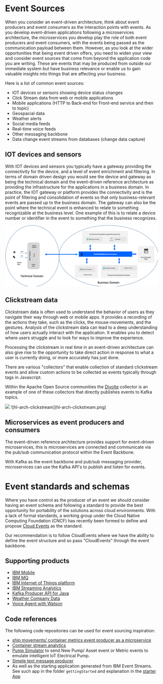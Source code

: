 # Event Sources

When you consider an event-driven architecture, think about event producers and event consumers as the interaction points with events. As you develop event-driven applications following a microservices architecture, the microservices you develop play the role of both event producers and event consumers, with the events being passed as the communication payload between them.
However, as you look at the wider opportunities that being event driven offers, you need to widen your view and consider event sources that come from beyond the application code you are writing.  These are events that may be produced from outside our immediate system but have business relevance or enable us to gain valuable insights into things that are affecting your business.


Here is a list of common event sources:

* IOT devices or sensors showing device status changes
* Click Stream data from web or mobile applications
* Mobile applications (HTTP to Back-end for Front-end service and then to topic)
* Geospacial data
* Weather alerts
* Social media feeds
* Real-time voice feeds
* Other messaging backbone
* Data change event streams from databases (change data capture)

## IOT devices and sensors

With IOT devices and sensors you typically have a gateway providing the connectivity for the device, and a level of event enrichment and filtering. In terms of domain driven design you would see the device and gateway as being the technical domain and the event-driven reference architecture as providing the infrastructure for the applications in a business domain.
In practice, the IOT gateway or platform provides the connectivity and is the point of filtering and consolidation of events so that only business-relevant events are passed up to the business domain. The gateway can also be the point where the technical event is enhanced to relate to something recognizable at the business level.  One example of this is to relate a device number or identifier in the event to something that the business recognizes.

![hl-arch-iot](hl-arch-iot.png)

## Clickstream data

Clickstream data is often used to understand the behavior of users as they navigate their way through web or mobile apps. It provides a recording of the actions they take, such as the clicks, the mouse-movements, and the gestures.  Analysis of the clickstream data can lead to a deep understanding of how users actually interact with the application. It enables you to detect where users struggle and to look for ways to improve the experience.

Processing the clickstream in real time in an event-driven architecture can also give rise to the opportunity to take direct action in response to what a user is currently doing, or more accurately has just done.

There are various "collectors" that enable collection of standard clickstream events and allow custom actions to be collected as events typically through tags in Javascript.  

Within the Apache Open Source communities the [Divolte](https://divolte.io/) collector is an example of one of these collectors that directly publishes events to Kafka topics.

<img src="../hl-arch-clickstream.png" width="1024px">
![hl-arch-clickstream](hl-arch-clickstream.png)

## Microservices as event producers and consumers

The event-driven reference architecture provides support for event-driven microservices, this is microservices are connected and communicate via the pub/sub communication protocol within the Event Backbone.

With Kafka as the event backbone and pub/sub messaging provider, microservices can use the Kafka API's to publish and listen for events.

# Event standards and schemas

Where you have control as the producer of an event we should consider having an event schema and following a standard to provide the best opportunity for portability of the solutions across cloud environments.
With a lack of formal standards, a working group under the Cloud Native Computing Foundation (CNCF) has recently been formed to define and propose [Cloud Events](https://cloudevents.io/) as the standard.

Our recommendation is to follow CloudEvents where we have the ability to define the event structure and so pass "CloudEvents" through the event backbone.

## Supporting products

* [IBM Mobile](https://www.ibm.com/mobile)
* [IBM MQ](https://www.ibm.com/cloud/mq)
* [IBM Internet of Things platform](https://console.bluemix.net/catalog/services/internet-of-things-platform)
* [IBM Streaming Analytics](https://www.ibm.com/cloud/streaming-analytics)
* [Kafka Producer API for Java](https://kafka.apache.org/10/javadoc/?org/apache/kafka/clients/producer/KafkaProducer.html)
* [Weather Company Data](https://console.bluemix.net/catalog/services/weather-company-data)
* [Voice Agent with Watson](https://console.bluemix.net/catalog/services/voice-agent-with-watson)

## Code references

The following code repositories can be used for event sourcing inspiration:

* [ship movements/ container metrics event producer as a microservice](https://github.com/ibm-cloud-architecture/refarch-kc-ms)
* [Container stream analytics](https://github.com/ibm-cloud-architecture/refarch-kc-streams)
* [Pump Simulator](https://github.com/ibm-cloud-architecture/refarch-asset-analytics/tree/master/asset-event-producer#pump-simulator) to send New Pump/ Asset event or Metric events to emulate intelligent IoT Electrical Pump.
* [Simple text message producer](https://github.com/ibm-cloud-architecture/refarch-asset-analytics/tree/master/asset-event-producer#basic-text-message-pubsubscribe)
* As well as the starting application generated from IBM Event Streams. See such app in the folder `gettingStarted` and explanation in the [starter App](https://github.com/ibm-cloud-architecture/refarch-eda/tree/master/gettingStarted/EDAIESStarterApp)

